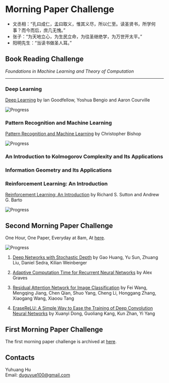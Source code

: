 # Morning Paper Challenge

+ 文丞相：“孔曰成仁，孟曰取义，惟其义尽，所以仁至。读圣贤书，所学何事？而今而后，庶几无愧。”
+ 张子：“为天地立心，为生民立命，为往圣继绝学，为万世开太平。”
+ 阳明先生：“当读书做圣人耳。”

## Book Reading Challenge

_Foundations in Machine Learning and Theory of Computation_

---

### Deep Learning

[Deep Learning](http://www.deeplearningbook.org/) by Ian Goodfellow, Yoshua Bengio and Aaron Courville

![Progress](http://progressed.io/bar/0?scale=20&title=DLBook&suffix=%20)

### Pattern Recognition and Machine Learning

[Pattern Recognition and Machine Learning](https://www.microsoft.com/en-us/research/people/cmbishop/) by Christopher Bishop

![Progress](http://progressed.io/bar/0?scale=14&title=PRML&suffix=%20)

### An Introduction to Kolmogorov Complexity and Its Applications

### Information Geometry and Its Applications

### Reinforcement Learning: An Introduction

[Reinforcement Learning: An Introduction](http://incompleteideas.net/sutton/book/bookdraft2017june19.pdf) by Richard S. Sutton and Andrew G. Barto

![Progress](http://progressed.io/bar/0?scale=17&title=RLIntro&suffix=%20)

## Second Morning Paper Challenge

One Hour, One Paper, Everyday at 8am, At [here](https://www.google.ch/maps/place/%22Monte+Diggelmann%22+-+vantage+point+in+Irchelpark/@47.3933675,8.5491733,118m/data=!3m1!1e3!4m5!3m4!1s0x0:0x2cb79f95aa652fc3!8m2!3d47.3932358!4d8.5495728?hl=en).

![Progress](http://progressed.io/bar/0?scale=30&title=paper%20read&suffix=%20)

1. [Deep Networks with Stochastic Depth](https://arxiv.org/abs/1603.09382) by Gao Huang, Yu Sun, Zhuang Liu, Daniel Sedra, Kilian Weinberger

2. [Adaptive Computation Time for Recurrent Neural Networks](https://arxiv.org/abs/1603.08983) by Alex Graves

3. [Residual Attention Network for Image Classification](https://arxiv.org/abs/1704.06904) by Fei Wang, Mengqing Jiang, Chen Qian, Shuo Yang, Cheng Li, Honggang Zhang, Xiaogang Wang, Xiaoou Tang

4. [EraseReLU: A Simple Way to Ease the Training of Deep Convolution Neural Networks](https://arxiv.org/abs/1709.07634) by Xuanyi Dong, Guoliang Kang, Kun Zhan, Yi Yang

## First Morning Paper Challenge

The first morning paper challenge is archived at [here](./first-challenge.md).

## Contacts

Yuhuang Hu  
Email: duguyue100@gmail.com

